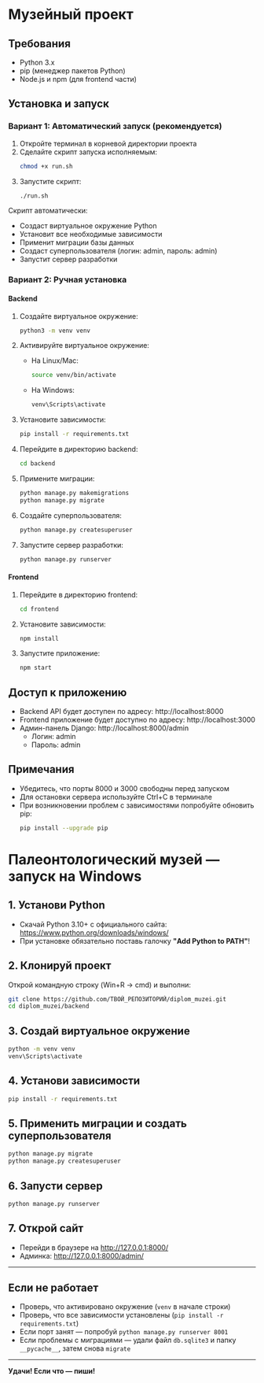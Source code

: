 # Музейный проект

## Требования
- Python 3.x
- pip (менеджер пакетов Python)
- Node.js и npm (для frontend части)

## Установка и запуск

### Вариант 1: Автоматический запуск (рекомендуется)

1. Откройте терминал в корневой директории проекта
2. Сделайте скрипт запуска исполняемым:
   ```bash
   chmod +x run.sh
   ```
3. Запустите скрипт:
   ```bash
   ./run.sh
   ```

Скрипт автоматически:
- Создаст виртуальное окружение Python
- Установит все необходимые зависимости
- Применит миграции базы данных
- Создаст суперпользователя (логин: admin, пароль: admin)
- Запустит сервер разработки

### Вариант 2: Ручная установка

#### Backend

1. Создайте виртуальное окружение:
   ```bash
   python3 -m venv venv
   ```

2. Активируйте виртуальное окружение:
   - На Linux/Mac:
     ```bash
     source venv/bin/activate
     ```
   - На Windows:
     ```bash
     venv\Scripts\activate
     ```

3. Установите зависимости:
   ```bash
   pip install -r requirements.txt
   ```

4. Перейдите в директорию backend:
   ```bash
   cd backend
   ```

5. Примените миграции:
   ```bash
   python manage.py makemigrations
   python manage.py migrate
   ```

6. Создайте суперпользователя:
   ```bash
   python manage.py createsuperuser
   ```

7. Запустите сервер разработки:
   ```bash
   python manage.py runserver
   ```

#### Frontend

1. Перейдите в директорию frontend:
   ```bash
   cd frontend
   ```

2. Установите зависимости:
   ```bash
   npm install
   ```

3. Запустите приложение:
   ```bash
   npm start
   ```

## Доступ к приложению

- Backend API будет доступен по адресу: http://localhost:8000
- Frontend приложение будет доступно по адресу: http://localhost:3000
- Админ-панель Django: http://localhost:8000/admin
  - Логин: admin
  - Пароль: admin

## Примечания

- Убедитесь, что порты 8000 и 3000 свободны перед запуском
- Для остановки сервера используйте Ctrl+C в терминале
- При возникновении проблем с зависимостями попробуйте обновить pip:
  ```bash
  pip install --upgrade pip
  ```

# Палеонтологический музей — запуск на Windows

## 1. Установи Python
- Скачай Python 3.10+ с официального сайта: https://www.python.org/downloads/windows/
- При установке обязательно поставь галочку **"Add Python to PATH"**!

## 2. Клонируй проект
Открой командную строку (Win+R → cmd) и выполни:
```sh
git clone https://github.com/ТВОЙ_РЕПОЗИТОРИЙ/diplom_muzei.git
cd diplom_muzei/backend
```

## 3. Создай виртуальное окружение
```sh
python -m venv venv
venv\Scripts\activate
```

## 4. Установи зависимости
```sh
pip install -r requirements.txt
```

## 5. Применить миграции и создать суперпользователя
```sh
python manage.py migrate
python manage.py createsuperuser
```

## 6. Запусти сервер
```sh
python manage.py runserver
```

## 7. Открой сайт
- Перейди в браузере на http://127.0.0.1:8000/
- Админка: http://127.0.0.1:8000/admin/

---

## Если не работает
- Проверь, что активировано окружение (`venv` в начале строки)
- Проверь, что все зависимости установлены (`pip install -r requirements.txt`)
- Если порт занят — попробуй `python manage.py runserver 8001`
- Если проблемы с миграциями — удали файл `db.sqlite3` и папку `__pycache__`, затем снова `migrate`

---

**Удачи! Если что — пиши!** 